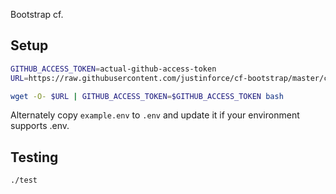 Bootstrap cf.

## Setup

```sh
GITHUB_ACCESS_TOKEN=actual-github-access-token
URL=https://raw.githubusercontent.com/justinforce/cf-bootstrap/master/cf-bootstrap 

wget -O- $URL | GITHUB_ACCESS_TOKEN=$GITHUB_ACCESS_TOKEN bash
```

Alternately copy `example.env` to `.env` and update it if your environment
supports .env.

## Testing

```sh
./test
```
